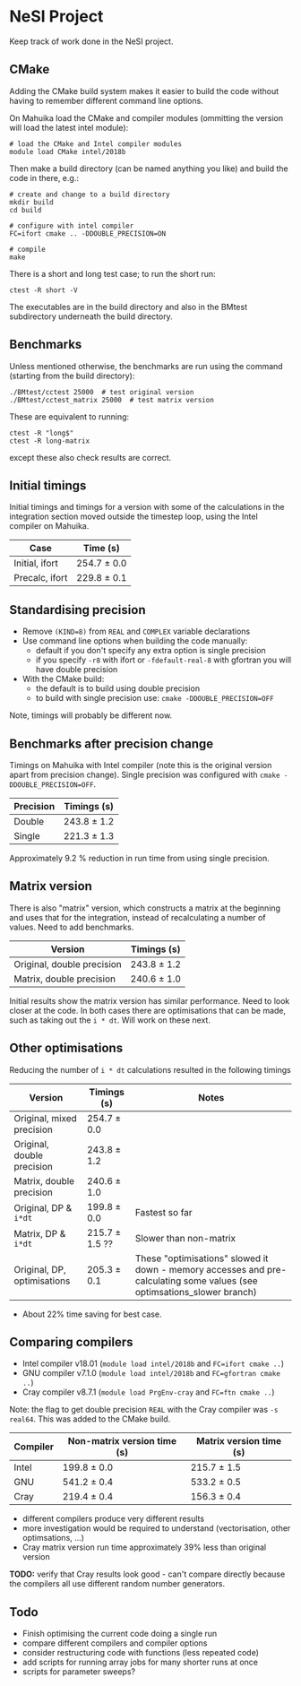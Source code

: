 # NeSI Project

Keep track of work done in the NeSI project.

## CMake

Adding the CMake build system makes it easier to build the code without having
to remember different command line options.

On Mahuika load the CMake and compiler modules (ommitting the version will load
the latest intel module):

```
# load the CMake and Intel compiler modules
module load CMake intel/2018b
```

Then make a build directory (can be named anything you like) and build the code
in there, e.g.:

```
# create and change to a build directory
mkdir build
cd build

# configure with intel compiler
FC=ifort cmake .. -DDOUBLE_PRECISION=ON

# compile
make
```

There is a short and long test case; to run the short run:

```
ctest -R short -V
```

The executables are in the build directory and also in the BMtest subdirectory
underneath the build directory.

## Benchmarks

Unless mentioned otherwise, the benchmarks are run using the command
(starting from the build directory):

```
./BMtest/cctest 25000  # test original version
./BMtest/cctest_matrix 25000  # test matrix version
```

These are equivalent to running:

```
ctest -R "long$"
ctest -R long-matrix
```

except these also check results are correct.

## Initial timings

Initial timings and timings for a version with some of the calculations in the
integration section moved outside the timestep loop, using the Intel compiler
on Mahuika.

| Case                          | Time (s)    |
|-------------------------------|-------------|
| Initial, ifort                | 254.7 ± 0.0 |
| Precalc, ifort                | 229.8 ± 0.1 |


## Standardising precision

* Remove `(KIND=8)` from `REAL` and `COMPLEX` variable declarations
* Use command line options when building the code manually:
  - default if you don't specify any extra option is single precision
  - if you specify `-r8` with ifort or `-fdefault-real-8` with gfortran you
    will have double precision
* With the CMake build:
  - the default is to build using double precision
  - to build with single precision use: `cmake -DDOUBLE_PRECISION=OFF`

Note, timings will probably be different now.

## Benchmarks after precision change

Timings on Mahuika with Intel compiler (note this is the original version apart
from precision change). Single precision was configured with `cmake -DDOUBLE_PRECISION=OFF`.

| Precision    | Timings (s)   |
|--------------|---------------|
| Double       | 243.8 ± 1.2   |
| Single       | 221.3 ± 1.3   |

Approximately 9.2 % reduction in run time from using single precision.

## Matrix version

There is also "matrix" version, which constructs a matrix at the beginning
and uses that for the integration, instead of recalculating a number of
values. Need to add benchmarks.

| Version                     | Timings (s)   |
|-----------------------------|---------------|
| Original, double precision  | 243.8 ± 1.2   |
| Matrix, double precision    | 240.6 ± 1.0   |

Initial results show the matrix version has similar performance. Need to look
closer at the code. In both cases there are optimisations that can be made,
such as taking out the `i * dt`. Will work on these next.

## Other optimisations

Reducing the number of `i * dt` calculations resulted in the following timings

| Version                     | Timings (s)    | Notes |
|-----------------------------|----------------|-------|
| Original, mixed precision   | 254.7 ± 0.0    |       |
| Original, double precision  | 243.8 ± 1.2    |       |
| Matrix, double precision    | 240.6 ± 1.0    |       |
| Original, DP & `i*dt`       | 199.8 ± 0.0    | Fastest so far |
| Matrix, DP & `i*dt`         | 215.7 ± 1.5 ?? | Slower than non-matrix |
| Original, DP, optimisations | 205.3 ± 0.1    | These "optimisations" slowed it down - memory accesses and pre-calculating some values (see optimsations_slower branch) |

* About 22% time saving for best case.

## Comparing compilers

* Intel compiler v18.01 (`module load intel/2018b` and `FC=ifort cmake ..`)
* GNU compiler v7.1.0 (`module load intel/2018b` and `FC=gfortran cmake ..`)
* Cray compiler v8.7.1 (`module load PrgEnv-cray` and `FC=ftn cmake ..`)

Note: the flag to get double precision `REAL` with the Cray compiler was `-s real64`. This was added to the CMake build.

| Compiler           | Non-matrix version time (s) | Matrix version time (s) |
|--------------------|-----------------------------|-------------------------|
| Intel              | 199.8 ± 0.0                 | 215.7 ± 1.5             |
| GNU                | 541.2 ± 0.4                 | 533.2 ± 0.5             |
| Cray               | 219.4 ± 0.4                 | 156.3 ± 0.4             |

* different compilers produce very different results
* more investigation would be required to understand (vectorisation, other optimsations, ...)
* Cray matrix version run time approximately 39% less than original version

**TODO:** verify that Cray results look good - can't compare directly because the compilers all use different random number generators.





## Todo

* Finish optimising the current code doing a single run
* compare different compilers and compiler options
* consider restructuring code with functions (less repeated code)
* add scripts for running array jobs for many shorter runs at once
* scripts for parameter sweeps?

